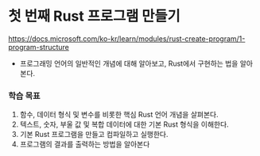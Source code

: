 # 첫 번째 Rust 프로그램 만들기

https://docs.microsoft.com/ko-kr/learn/modules/rust-create-program/1-program-structure

- 프로그래밍 언어의 일반적인 개념에 대해 알아보고, Rust에서 구현하는 법을 알아 본다.

### 학습 목표
1. 함수, 데이터 형식 및 변수를 비롯한 핵심 Rust 언어 개념을 살펴본다.
2. 텍스트, 숫자, 부울 값 및 복합 데이터에 대한 기본 Rust 형식을 이해한다.
3. 기본 Rust 프로그램을 만들고 컴파일하고 실행한다.
4. 프로그램의 결과를 출력하는 방법을 알아본다